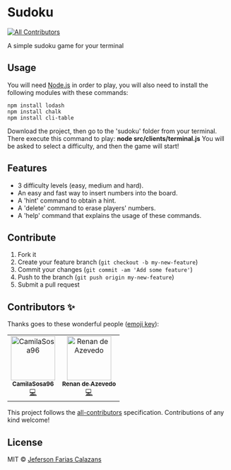 # Sudoku
[![All Contributors](https://img.shields.io/badge/all_contributors-2-orange.svg?style=flat-square)](#contributors)

A simple sudoku game for your terminal

## Usage

You will need [Node.js](https://nodejs.org) in order to play, you will also need to install the following modules with these commands:

```
npm install lodash
npm install chalk
npm install cli-table
```

Download the project, then go to the 'sudoku' folder from your terminal.
There execute this command to play: **node src/clients/terminal.js**
You will be asked to select a difficulty, and then the game will start!

## Features 

* 3 difficulty levels (easy, medium and hard).
* An easy and fast way to insert numbers into the board.
* A 'hint' command to obtain a hint.
* A 'delete' command to erase players' numbers.
* A 'help' command that explains the usage of these commands.

## Contribute

1. Fork it
2. Create your feature branch (`git checkout -b my-new-feature`)
3. Commit your changes (`git commit -am 'Add some feature'`)
4. Push to the branch (`git push origin my-new-feature`)
5. Submit a pull request

## Contributors ✨

Thanks goes to these wonderful people ([emoji key](https://allcontributors.org/docs/en/emoji-key)):

<!-- ALL-CONTRIBUTORS-LIST:START - Do not remove or modify this section -->
<!-- prettier-ignore -->
<table>
  <tr>
    <td align="center"><a href="https://github.com/CamilaSosa96"><img src="https://avatars2.githubusercontent.com/u/37719855?v=4" width="100px;" alt="CamilaSosa96"/><br /><sub><b>CamilaSosa96</b></sub></a><br /><a href="https://github.com/calazans10/sudoku/commits?author=CamilaSosa96" title="Code">💻</a></td>
    <td align="center"><a href="https://github.com/renanra"><img src="https://avatars0.githubusercontent.com/u/130647?v=4" width="100px;" alt="Renan de Azevedo"/><br /><sub><b>Renan de Azevedo</b></sub></a><br /><a href="https://github.com/calazans10/sudoku/commits?author=renanra" title="Code">💻</a></td>
  </tr>
</table>

<!-- ALL-CONTRIBUTORS-LIST:END -->

This project follows the [all-contributors](https://github.com/all-contributors/all-contributors) specification. Contributions of any kind welcome!

## License

MIT © [Jeferson Farias Calazans](http://calazans10.com)

